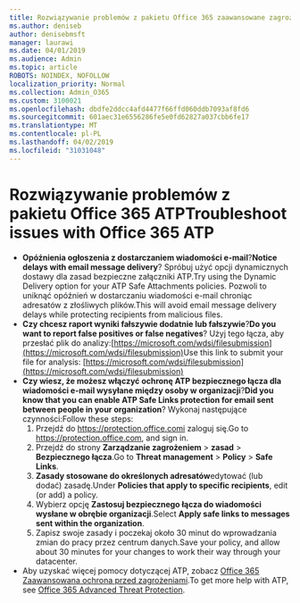 ```yaml
---
title: Rozwiązywanie problemów z pakietu Office 365 zaawansowane zagrożenia ochrony (ATP)
ms.author: deniseb
author: denisebmsft
manager: laurawi
ms.date: 04/01/2019
ms.audience: Admin
ms.topic: article
ROBOTS: NOINDEX, NOFOLLOW
localization_priority: Normal
ms.collection: Admin_O365
ms.custom: 3100021
ms.openlocfilehash: dbdfe2ddcc4afd4477f66ffd060ddb7093af8fd6
ms.sourcegitcommit: 601aec31e6556286fe5e0fd62827a037cbb6fe17
ms.translationtype: MT
ms.contentlocale: pl-PL
ms.lasthandoff: 04/02/2019
ms.locfileid: "31031048"
---
```

# <a name="troubleshoot-issues-with-office-365-atp"></a><span data-ttu-id="cfea8-102">Rozwiązywanie problemów z pakietu Office 365 ATP</span><span class="sxs-lookup"><span data-stu-id="cfea8-102">Troubleshoot issues with Office 365 ATP</span></span>

- <span data-ttu-id="cfea8-103">**Opóźnienia ogłoszenia z dostarczaniem wiadomości e-mail**?</span><span class="sxs-lookup"><span data-stu-id="cfea8-103">**Notice delays with email message delivery**?</span></span> <span data-ttu-id="cfea8-104">Spróbuj użyć opcji dynamicznych dostawy dla zasad bezpieczne załączniki ATP.</span><span class="sxs-lookup"><span data-stu-id="cfea8-104">Try using the Dynamic Delivery option for your ATP Safe Attachments policies.</span></span> <span data-ttu-id="cfea8-105">Pozwoli to uniknąć opóźnień w dostarczaniu wiadomości e-mail chroniąc adresatów z złośliwych plików.</span><span class="sxs-lookup"><span data-stu-id="cfea8-105">This will avoid email message delivery delays while protecting recipients from malicious files.</span></span>
- <span data-ttu-id="cfea8-106">**Czy chcesz raport wyniki fałszywie dodatnie lub fałszywie**?</span><span class="sxs-lookup"><span data-stu-id="cfea8-106">**Do you want to report false positives or false negatives**?</span></span> <span data-ttu-id="cfea8-107">Użyj tego łącza, aby przesłać plik do analizy:[https://microsoft.com/wdsi/filesubmission](https://microsoft.com/wdsi/filesubmission)</span><span class="sxs-lookup"><span data-stu-id="cfea8-107">Use this link to submit your file for analysis: [https://microsoft.com/wdsi/filesubmission](https://microsoft.com/wdsi/filesubmission)</span></span>
- <span data-ttu-id="cfea8-108">**Czy wiesz, że możesz włączyć ochronę ATP bezpiecznego łącza dla wiadomości e-mail wysyłane między osoby w organizacji**?</span><span class="sxs-lookup"><span data-stu-id="cfea8-108">**Did you know that you can enable ATP Safe Links protection for email sent between people in your organization**?</span></span> <span data-ttu-id="cfea8-109">Wykonaj następujące czynności:</span><span class="sxs-lookup"><span data-stu-id="cfea8-109">Follow these steps:</span></span>
    1. <span data-ttu-id="cfea8-110">Przejdź do https://protection.office.comi zaloguj się.</span><span class="sxs-lookup"><span data-stu-id="cfea8-110">Go to https://protection.office.com, and sign in.</span></span>
    2. <span data-ttu-id="cfea8-111">Przejdź do strony **Zarządzanie zagrożeniem** > **zasad** > **Bezpiecznego łącza**.</span><span class="sxs-lookup"><span data-stu-id="cfea8-111">Go to **Threat management** > **Policy** > **Safe Links**.</span></span>
    3. <span data-ttu-id="cfea8-112">**Zasady stosowane do określonych adresatów**edytować (lub dodać) zasadę.</span><span class="sxs-lookup"><span data-stu-id="cfea8-112">Under **Policies that apply to specific recipients**, edit (or add) a policy.</span></span>
    4. <span data-ttu-id="cfea8-113">Wybierz opcję **Zastosuj bezpiecznego łącza do wiadomości wysłane w obrębie organizacji**.</span><span class="sxs-lookup"><span data-stu-id="cfea8-113">Select **Apply safe links to messages sent within the organization**.</span></span>
    5. <span data-ttu-id="cfea8-114">Zapisz swoje zasady i poczekaj około 30 minut do wprowadzania zmian do pracy przez centrum danych.</span><span class="sxs-lookup"><span data-stu-id="cfea8-114">Save your policy, and allow about 30 minutes for your changes to work their way through your datacenter.</span></span>
- <span data-ttu-id="cfea8-115">Aby uzyskać więcej pomocy dotyczącej ATP, zobacz [Office 365 Zaawansowana ochrona przed zagrożeniami](https://docs.microsoft.com/office365/securitycompliance/office-365-atp).</span><span class="sxs-lookup"><span data-stu-id="cfea8-115">To get more help with ATP, see [Office 365 Advanced Threat Protection](https://docs.microsoft.com/office365/securitycompliance/office-365-atp).</span></span>